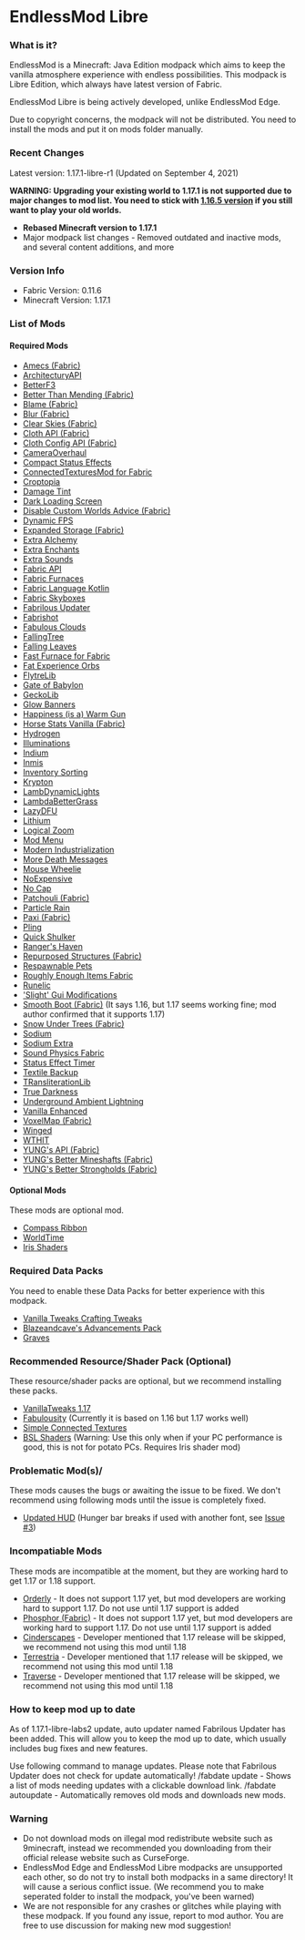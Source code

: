 # EndlessMod Libre #
### What is it? ###
EndlessMod is a Minecraft: Java Edition modpack which aims to keep the vanilla atmosphere experience with endless possibilities.
This modpack is Libre Edition, which always have latest version of Fabric.

EndlessMod Libre is being actively developed, unlike EndlessMod Edge.

Due to copyright concerns, the modpack will not be distributed. You need to install the mods and put it on mods folder manually.

### Recent Changes ###
Latest version: 1.17.1-libre-r1 (Updated on September 4, 2021)

**WARNING: Upgrading your existing world to 1.17.1 is not supported due to major changes to mod list. You need to stick with [1.16.5 version](https://github.com/MysticMoonlight/EndlessMod/blob/main/editions/libre-old.md) if you still want to play your old worlds.**

* **Rebased Minecraft version to 1.17.1**
* Major modpack list changes - Removed outdated and inactive mods, and several content additions, and more

### Version Info ###
- Fabric Version: 0.11.6
- Minecraft Version: 1.17.1

### List of Mods ###
#### Required Mods ####
* [Amecs (Fabric)](https://www.curseforge.com/minecraft/mc-mods/amecs)
* [ArchitecturyAPI](https://www.curseforge.com/minecraft/mc-mods/architectury-fabric)
* [BetterF3](https://www.curseforge.com/minecraft/mc-mods/betterf3)
* [Better Than Mending (Fabric)](https://www.curseforge.com/minecraft/mc-mods/better-than-mending)
* [Blame (Fabric)](https://modrinth.com/mod/blame-fabric)
* [Blur (Fabric)](https://modrinth.com/mod/blur-fabric)
* [Clear Skies (Fabric)](https://www.curseforge.com/minecraft/mc-mods/clear-skies)
* [Cloth API (Fabric)](https://www.curseforge.com/minecraft/mc-mods/cloth-api)
* [Cloth Config API (Fabric)](https://www.curseforge.com/minecraft/mc-mods/cloth-config)
* [CameraOverhaul](https://www.curseforge.com/minecraft/mc-mods/cameraoverhaul)
* [Compact Status Effects](https://www.curseforge.com/minecraft/mc-mods/compact-status-effects)
* [ConnectedTexturesMod for Fabric](https://www.curseforge.com/minecraft/mc-mods/ctm-fabric)
* [Croptopia](https://www.curseforge.com/minecraft/mc-mods/croptopia-fabric)
* [Damage Tint](https://modrinth.com/mod/damage-tint)
* [Dark Loading Screen](https://www.curseforge.com/minecraft/mc-mods/dark-loading-screen)
* [Disable Custom Worlds Advice (Fabric)](https://www.curseforge.com/minecraft/mc-mods/fabric-disable-custom-worlds-advice)
* [Dynamic FPS](https://modrinth.com/mod/dynamic-fps)
* [Expanded Storage (Fabric)](https://www.curseforge.com/minecraft/mc-mods/expanded-storage-fabric)
* [Extra Alchemy](https://www.curseforge.com/minecraft/mc-mods/extra-alchemy)
* [Extra Enchants](https://modrinth.com/mod/extra_enchants)
* [Extra Sounds](https://modrinth.com/mod/extrasounds)
* [Fabric API](https://modrinth.com/mod/fabric-api)
* [Fabric Furnaces](https://www.curseforge.com/minecraft/mc-mods/fabric-furnaces)
* [Fabric Language Kotlin](https://www.curseforge.com/minecraft/mc-mods/fabric-language-kotlin)
* [Fabric Skyboxes](https://modrinth.com/mod/fabricskyboxes)
* [Fabrilous Updater](https://www.curseforge.com/minecraft/mc-mods/fabrilous-updater)
* [Fabrishot](https://modrinth.com/mod/fabrishot)
* [Fabulous Clouds](https://modrinth.com/mod/fabulousclouds)
* [FallingTree](https://modrinth.com/mod/fallingtree)
* [Falling Leaves](https://modrinth.com/mod/fallingleaves)
* [Fast Furnace for Fabric](https://www.curseforge.com/minecraft/mc-mods/fast-furnace-for-fabric)
* [Fat Experience Orbs](https://www.curseforge.com/minecraft/mc-mods/fat-experience-orbs)
* [FlytreLib](https://www.curseforge.com/minecraft/mc-mods/flytrelib)
* [Gate of Babylon](https://www.curseforge.com/minecraft/mc-mods/gate-of-babylon)
* [GeckoLib](https://www.curseforge.com/minecraft/mc-mods/geckolib)
* [Glow Banners](https://modrinth.com/mod/glow-banners)
* [Happiness (is a) Warm Gun](https://www.curseforge.com/minecraft/mc-mods/happiness-is-a-warm-gun)
* [Horse Stats Vanilla (Fabric)](https://modrinth.com/mod/horsestatsvanilla)
* [Hydrogen](https://modrinth.com/mod/hydrogen)
* [Illuminations](https://www.curseforge.com/minecraft/mc-mods/illuminations)
* [Indium](https://modrinth.com/mod/indium)
* [Inmis](https://www.curseforge.com/minecraft/mc-mods/inmis)
* [Inventory Sorting](https://www.curseforge.com/minecraft/mc-mods/inventory-sorting)
* [Krypton](https://modrinth.com/mod/krypton)
* [LambDynamicLights](https://modrinth.com/mod/lambdynamiclights)
* [LambdaBetterGrass](https://modrinth.com/mod/lambdabettergrass)
* [LazyDFU](https://modrinth.com/mod/lazydfu)
* [Lithium](https://modrinth.com/mod/lithium)
* [Logical Zoom](https://www.curseforge.com/minecraft/mc-mods/logical-zoom)
* [Mod Menu](https://modrinth.com/mod/modmenu)
* [Modern Industrialization](https://www.curseforge.com/minecraft/mc-mods/modern-industrialization)
* [More Death Messages](https://www.curseforge.com/minecraft/mc-mods/more-death-messages)
* [Mouse Wheelie](https://modrinth.com/mod/mouse-wheelie)
* [NoExpensive](https://www.curseforge.com/minecraft/mc-mods/noexpensive)
* [No Cap](https://modrinth.com/mod/nocap)
* [Patchouli (Fabric)](https://www.curseforge.com/minecraft/mc-mods/patchouli-fabric)
* [Particle Rain](https://www.curseforge.com/minecraft/mc-mods/particle-rain)
* [Paxi (Fabric)](https://www.curseforge.com/minecraft/mc-mods/paxi-fabric)
* [Pling](https://www.curseforge.com/minecraft/mc-mods/pling)
* [Quick Shulker](https://www.curseforge.com/minecraft/mc-mods/quick-shulker)
* [Ranger's Haven](https://www.curseforge.com/minecraft/mc-mods/rangers-haven)
* [Repurposed Structures (Fabric)](https://www.curseforge.com/minecraft/mc-mods/repurposed-structures-fabric)
* [Respawnable Pets](https://www.curseforge.com/minecraft/mc-mods/respawnable-pets)
* [Roughly Enough Items Fabric](https://www.curseforge.com/minecraft/mc-mods/roughly-enough-items)
* [Runelic](https://www.curseforge.com/minecraft/mc-mods/runelic)
* ['Slight' Gui Modifications](https://www.curseforge.com/minecraft/mc-mods/slight-gui-modifications)
* [Smooth Boot (Fabric)](https://modrinth.com/mod/smoothboot-fabric) (It says 1.16, but 1.17 seems working fine; mod author confirmed that it supports 1.17)
* [Snow Under Trees (Fabric)](https://modrinth.com/mod/snow-under-trees-fabric)
* [Sodium](https://modrinth.com/mod/sodium)
* [Sodium Extra](https://modrinth.com/mod/sodium-extra)
* [Sound Physics Fabric](https://www.curseforge.com/minecraft/mc-mods/sound-physics-fabric)
* [Status Effect Timer](https://modrinth.com/mod/statuseffecttimer)
* [Textile Backup](https://modrinth.com/mod/textile_backup)
* [TRansliterationLib](https://www.curseforge.com/minecraft/mc-mods/transliterationlib)
* [True Darkness](https://www.curseforge.com/minecraft/mc-mods/true-darkness)
* [Underground Ambient Lightning](https://modrinth.com/mod/undergroundambientlighting)
* [Vanilla Enhanced](https://modrinth.com/mod/vanillaenhanced)
* [VoxelMap (Fabric)](https://www.curseforge.com/minecraft/mc-mods/voxelmap)
* [Winged](https://www.curseforge.com/minecraft/mc-mods/winged)
* [WTHIT](https://modrinth.com/mod/wthit)
* [YUNG's API (Fabric)](https://www.curseforge.com/minecraft/mc-mods/yungs-api-fabric)
* [YUNG's Better Mineshafts (Fabric)](https://www.curseforge.com/minecraft/mc-mods/yungs-better-mineshafts-fabric)
* [YUNG's Better Strongholds (Fabric)](https://www.curseforge.com/minecraft/mc-mods/yungs-better-strongholds-fabric)

#### Optional Mods ####
These mods are optional mod.

- [Compass Ribbon](https://modrinth.com/mod/compass-ribbon)
- [WorldTime](https://modrinth.com/mod/worldtime)
- [Iris Shaders](https://irisshaders.net/)

### Required Data Packs ###
You need to enable these Data Packs for better experience with this modpack.

* [Vanilla Tweaks Crafting Tweaks](https://vanillatweaks.net/share#gmblxQ)
* [Blazeandcave's Advancements Pack](https://www.planetminecraft.com/data-pack/blazeandcave-s-advancements-pack-1-12/)
* [Graves](https://vanillatweaks.net/share#0cGCMO)

### Recommended Resource/Shader Pack (Optional) ###
These resource/shader packs are optional, but we recommend installing these packs.
* [VanillaTweaks 1.17](https://vanillatweaks.net/share#nIYuHn)
* [Fabulousity](https://github.com/ScottoMotto/Fabulousity) (Currently it is based on 1.16 but 1.17 works well) 
* [Simple Connected Textures](https://www.curseforge.com/minecraft/texture-packs/simple-ct)
* [BSL Shaders](http://bitslablab.com/bslshaders/) (Warning: Use this only when if your PC performance is good, this is not for potato PCs. Requires Iris shader mod)

### Problematic Mod(s)/ ###
These mods causes the bugs or awaiting the issue to be fixed. We don't recommend using following mods until the issue is completely fixed.

- [Updated HUD](https://modrinth.com/mod/updated-hud) (Hunger bar breaks if used with another font, see [Issue #3](https://github.com/Camopass/UpdatedHUD/issues/3))

### Incompatiable Mods ###
These mods are incompatible at the moment, but they are working hard to get 1.17 or 1.18 support.

* [Orderly](https://www.curseforge.com/minecraft/mc-mods/orderly) - It does not support 1.17 yet, but mod developers are working hard to support 1.17. Do not use until 1.17 support is added
* [Phosphor (Fabric)](https://modrinth.com/mod/phosphor) - It does not support 1.17 yet, but mod developers are working hard to support 1.17. Do not use until 1.17 support is added
* [Cinderscapes](https://modrinth.com/mod/cinderscapes) - Developer mentioned that 1.17 release will be skipped, we recommend not using this mod until 1.18
* [Terrestria](https://modrinth.com/mod/terrestria) - Developer mentioned that 1.17 release will be skipped, we recommend not using this mod until 1.18
* [Traverse](https://modrinth.com/mod/traverse) - Developer mentioned that 1.17 release will be skipped, we recommend not using this mod until 1.18

### How to keep mod up to date ###
As of 1.17.1-libre-labs2 update, auto updater named Fabrilous Updater has been added. This will allow you to keep the mod up to date, which usually includes bug fixes and new features.

Use following command to manage updates. Please note that Fabrilous Updater does not check for update automatically!
/fabdate update - Shows a list of mods needing updates with a clickable download link.
/fabdate autoupdate - Automatically removes old mods and downloads new mods.


### Warning ###
- Do not download mods on illegal mod redistribute website such as 9minecraft, instead we recommended you downloading from their official release website such as CurseForge.
- EndlessMod Edge and EndlessMod Libre modpacks are unsupported each other, so do not try to install both modpacks in a same directory! It will cause a serious conflict issue. (We recommend you to make seperated folder to install the modpack, you've been warned)
- We are not responsible for any crashes or glitches while playing with these modpack. If you found any issue, report to mod author. You are free to use discussion for making new mod suggestion!